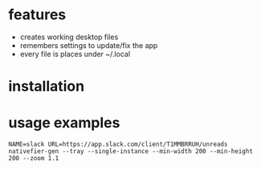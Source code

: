 
# features
 * creates working desktop files
 * remembers settings to update/fix the app
 * every file is places under ~/.local

# installation



# usage examples
```
NAME=slack URL=https://app.slack.com/client/T1MMBRRUH/unreads nativefier-gen --tray --single-instance --min-width 200 --min-height 200 --zoom 1.1
``` 
